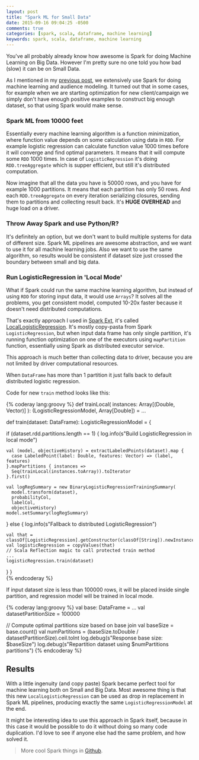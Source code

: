 ```yaml
---
layout: post
title: "Spark ML for Small Data"
date: 2015-09-16 09:04:25 -0500
comments: true
categories: [spark, scala, dataframe, machine learning]
keywords: spark, scala, dataframe, machine learning
---
```


You've all probably already know how awesome is Spark for doing Machine Learning on Big Data. However I'm pretty sure
no one told you how bad (slow) it can be on Small Data. 

As I mentioned in my [previous post](/blog/2015/09/16/audience-modeling-with-spark-ml-pipelines), we
extensively use Spark for doing machine learning and audience modeling. It turned out that in some cases, for example when
we are starting optimization for new client/campaign we simply don't have enough positive examples to construct big enough dataset, so that
using Spark would make sense.

<!-- more -->

### Spark ML from 10000 feet

Essentially every machine learning algorithm is a function minimization, where function value depends on some calculation using data in `RDD`.
For example logistic regression can calculate function value 1000 times before it will converge and find optimal parameters. It means that it will 
compute some `RDD` 1000 times. In case of `LogisticRegression` it's doing `RDD.treeAggregate` which is supper efficient, but still it's distributed 
computation.

Now imagine that all the data you have is 50000 rows, and you have for example 1000 partitions. It means that each partition has only 50 rows. And 
each `RDD.treeAggregate` on every iteration serializing closures, sending them to partitions and collecting result back. 
It's **HUGE OVERHEAD** and huge load on a driver.


### Throw Away Spark and use Python/R?

It's definitely an option, but we don't want to build multiple systems for data of different size. Spark ML pipelines are awesome abstraction,
and we want to use it for all machine learning jobs. Also we want to use the same algorithm, so results would be consistent if dataset size
just crossed the boundary between small and big data.

### Run LogisticRegression in 'Local Mode'

What if Spark could run the same machine learning algorithm, but instead of using `RDD` for storing input data, it would use `Arrays`?
It solves all the problems, you get consistent model, computed 10-20x faster because it doesn't need distributed computations.

That's exactly approach I used in [Spark Ext](https://github.com/collectivemedia/spark-ext), it's called [LocalLogisticRegression](https://github.com/collectivemedia/spark-ext/blob/master/sparkext-mllib/src/main/scala/org/apache/spark/ml/classification/LocalLogisticRegression.scala).
It's mostly copy-pasta from Spark `LogisticRegression`, but when input data frame has only single partition, it's running
function optimization on one of the executors using `mapPartition` function, essentially using Spark as distributed executor service.

This approach is much better than collecting data to driver, because you are not limited by driver computational resources.

When `DataFrame` has more than 1 partition it just falls back to default distributed logistic regression.

Code for new `train` method looks like this:

{% coderay lang:groovy %}
def trainLocal(
      instances: Array[(Double, Vector)]
    ): (LogisticRegressionModel, Array[Double]) = ...

def train(dataset: DataFrame): LogisticRegressionModel = {

  if (dataset.rdd.partitions.length == 1) {
    log.info(s"Build LogisticRegression in local mode")

    val (model, objectiveHistory) = extractLabeledPoints(dataset).map {
      case LabeledPoint(label: Double, features: Vector) => (label, features)
    }.mapPartitions { instances =>
      Seq(trainLocal(instances.toArray)).toIterator
    }.first()

    val logRegSummary = new BinaryLogisticRegressionTrainingSummary(
      model.transform(dataset),
      probabilityCol,
      labelCol,
      objectiveHistory)
    model.setSummary(logRegSummary)

  } else {
    log.info(s"Fallback to distributed LogisticRegression")

    val that = classOf[LogisticRegression].getConstructor(classOf[String]).newInstance(uid)
    val logisticRegression = copyValues(that)
    // Scala Reflection magic to call protected train method
    ...
    logisticRegression.train(dataset)
  }
}      
{% endcoderay %}

If input dataset size is less than 100000 rows, it will be placed inside single partition, and regression model will be trained in local mode.
   
{% coderay lang:groovy %}
val base: DataFrame = ...
val datasetPartitionSize = 100000

// Compute optimal partitions size based on base join
val baseSize = base.count()
val numPartitions = (baseSize.toDouble / datasetPartitionSize).ceil.toInt
log.debug(s"Response base size: $baseSize")
log.debug(s"Repartition dataset using $numPartitions partitions")
{% endcoderay %}

## Results

With a little ingenuity (and copy paste) Spark became perfect tool for machine learning both on Small and Big Data. Most awesome thing is that this
new `LocalLogisticRegression` can be used as drop in replacement in Spark ML pipelines, producing exactly the same `LogisticRegressionModel` at the end.

It might be interesting idea to use this approach in Spark itself, because in this case it would be possible to do it
without doing so many code duplication. I'd love to see if anyone else had the same problem, and how solved it.

> More cool Spark things in [Github](https://github.com/collectivemedia/spark-ext/).
